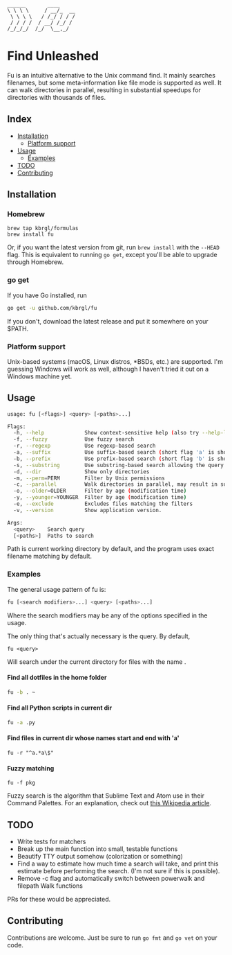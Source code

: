 ```
______       ____
\ \ \ \     / __/_  __
 \ \ \ \   / /_/ / / /
 / / / /  / __/ /_/ /
/_/_/_/  /_/  \__,_/

```

# Find Unleashed
Fu is an intuitive alternative to the Unix command find. It mainly searches
filenames, but some meta-information like file mode is supported as well.
It can walk directories in parallel, resulting in substantial speedups for
directories with thousands of files.

## Index
* [Installation](#installation)
    + [Platform support](#platform-support)
* [Usage](#usage)
    + [Examples](#examples)
* [TODO](#todo)
* [Contributing](#contributing)

## Installation
### Homebrew
```
brew tap kbrgl/formulas
brew install fu
```
Or, if you want the latest version from git, run `brew install` with the `--HEAD`
flag. This is equivalent to running `go get`, except you'll be able to upgrade
through Homebrew.

### go get
If you have Go installed, run
```sh
go get -u github.com/kbrgl/fu
```
If you don't, download the latest release and put it somewhere on your $PATH.

### Platform support
Unix-based systems (macOS, Linux distros, \*BSDs, etc.) are supported.
I'm guessing Windows will work as well, although I haven't tried it out on a
Windows machine yet.

## Usage
```sh
usage: fu [<flags>] <query> [<paths>...]

Flags:
  -h, --help             Show context-sensitive help (also try --help-long and --help-man).
  -f, --fuzzy            Use fuzzy search
  -r, --regexp           Use regexp-based search
  -a, --suffix           Use suffix-based search (short flag 'a' is short for 'after')
  -b, --prefix           Use prefix-based search (short flag 'b' is short for 'before')
  -s, --substring        Use substring-based search allowing the query to be at any position in the filename
  -d, --dir              Show only directories
  -m, --perm=PERM        Filter by Unix permissions
  -c, --parallel         Walk directories in parallel, may result in substantial speedups for directories with many files
  -o, --older=OLDER      Filter by age (modification time)
  -y, --younger=YOUNGER  Filter by age (modification time)
  -e, --exclude          Excludes files matching the filters
  -v, --version          Show application version.

Args:
  <query>    Search query
  [<paths>]  Paths to search
```
Path is current working directory by default, and the program uses exact
filename matching by default.

### Examples
The general usage pattern of fu is:
```sh
fu [<search modifiers>...] <query> [<paths>...]
```
Where the search modifiers may be any of the options specified in the usage.

The only thing that's actually necessary is the query. By default,
```
fu <query>
```
Will search under the current directory for files with the name <query>.

#### Find all dotfiles in the home folder
```sh
fu -b . ~
```
#### Find all Python scripts in current dir
```sh
fu -a .py
```
#### Find files in current dir whose names start and end with 'a'
```
fu -r "^a.*a\$"
```
#### Fuzzy matching
```
fu -f pkg
```

Fuzzy search is the algorithm that Sublime Text and Atom use in their
Command Palettes. For an explanation, check out
[this Wikipedia article](https://en.wikipedia.org/wiki/Approximate_string_matching).

## TODO
* Write tests for matchers
* Break up the main function into small, testable functions
* Beautify TTY output somehow (colorization or something)
* Find a way to estimate how much time a search will take, and print this
  estimate before performing the search. (I'm not sure if this is possible).
* Remove -c flag and automatically switch between powerwalk and filepath Walk
  functions

PRs for these would be appreciated.

## Contributing
Contributions are welcome. Just be sure to run `go fmt` and `go vet` on your
code.
